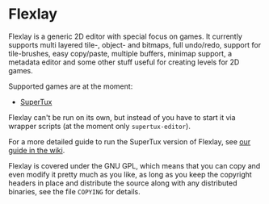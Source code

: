 # Flexlay

Flexlay is a generic 2D editor with special focus on games. It currently supports
multi layered tile-, object- and bitmaps, full undo/redo, support for tile-brushes,
easy copy/paste, multiple buffers, minimap support, a metadata editor and some
other stuff useful for creating levels for 2D games.

Supported games are at the moment:

- [SuperTux](http://supertuxproject.org/)
 
Flexlay can't be run on its own, but instead of you have to start it via wrapper
scripts (at the moment only `supertux-editor`).

For a more detailed guide to run the SuperTux version of Flexlay, see
[our guide in the wiki](https://github.com/SuperTux/flexlay/wiki/Installing-the-Flexlay-SuperTux-editor).

Flexlay is covered under the GNU GPL, which means that you can copy
and even modify it pretty much as you like, as long as you keep the
copyright headers in place and distribute the source along with any
distributed binaries, see the file `COPYING` for details.
